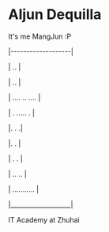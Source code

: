 # Aljun Dequilla



It's me MangJun :P



|-------------------|

|	        ..      |

|	      ..        |

|   ....  .. ....   |

| .     .....     . |

|.        .        .|

|.		          . |

| .	         	 .  |

|  ..	       ..   |

|    ...........    |

|___________________|	


IT Academy at Zhuhai